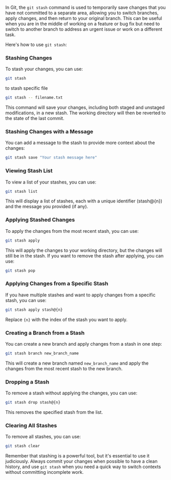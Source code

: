 In Git, the `git stash` command is used to temporarily save changes that you have not committed to a separate area, allowing you to switch branches, apply changes, and then return to your original branch. This can be useful when you are in the middle of working on a feature or bug fix but need to switch to another branch to address an urgent issue or work on a different task.

Here's how to use `git stash`:

### Stashing Changes

To stash your changes, you can use:

```bash
git stash
```
to stash specific file
```bash
git stash -- filename.txt
```

This command will save your changes, including both staged and unstaged modifications, in a new stash. The working directory will then be reverted to the state of the last commit.

### Stashing Changes with a Message

You can add a message to the stash to provide more context about the changes:

```bash
git stash save "Your stash message here"
```

### Viewing Stash List

To view a list of your stashes, you can use:

```bash
git stash list
```

This will display a list of stashes, each with a unique identifier (stash@{n}) and the message you provided (if any).

### Applying Stashed Changes

To apply the changes from the most recent stash, you can use:

```bash
git stash apply
```

This will apply the changes to your working directory, but the changes will still be in the stash. If you want to remove the stash after applying, you can use:

```bash
git stash pop
```

### Applying Changes from a Specific Stash

If you have multiple stashes and want to apply changes from a specific stash, you can use:

```bash
git stash apply stash@{n}
```

Replace `{n}` with the index of the stash you want to apply.

### Creating a Branch from a Stash

You can create a new branch and apply changes from a stash in one step:

```bash
git stash branch new_branch_name
```

This will create a new branch named `new_branch_name` and apply the changes from the most recent stash to the new branch.

### Dropping a Stash

To remove a stash without applying the changes, you can use:

```bash
git stash drop stash@{n}
```

This removes the specified stash from the list.

### Clearing All Stashes

To remove all stashes, you can use:

```bash
git stash clear
```

Remember that stashing is a powerful tool, but it's essential to use it judiciously. Always commit your changes when possible to have a clean history, and use `git stash` when you need a quick way to switch contexts without committing incomplete work.
